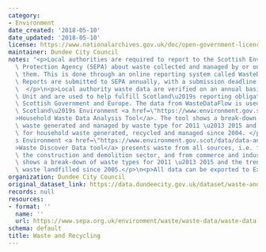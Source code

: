 ```yaml
---
category:
- Environment
date_created: '2018-05-10'
date_updated: '2018-05-10'
license: https://www.nationalarchives.gov.uk/doc/open-government-licence/version/3/
maintainer: Dundee City Council
notes: "<p>Local authorities are required to report to the Scottish Environmental\
  \ Protection Agency (SEPA) about waste collected and managed by or on behalf of\
  \ them. This is done through an online reporting system called WasteDataFlow (WDF).\
  \ Reports are submitted to SEPA annually, with a submission deadline of 28 February.\
  \  </p>\n<p>Local authority waste data are verified on an annual basis by the Data\
  \ Unit and are used to help fulfill Scotland\u2019s reporting obligations to the\
  \ Scottish Government and Europe. The data from WasteDataFlow is used to populate\
  \ Scotland\u2019s Environment <a href=\"https://www.environment.gov.scot/data/data-analysis/household-waste/\"\
  >Household Waste Data Analysis Tool</a>. The tool shows a break-down of household\
  \ waste generated and managed by waste type for 2011 \u2013 2015 and the trends\
  \ for household waste generated, recycled and managed since 2004. </p>\n<p>The Scotland\u2019\
  s Environment <a href=\"https://www.environment.gov.scot/data/data-analysis/waste-from-all-sources/\"\
  >Waste Discover Data tool</a> presents waste from all sources, i.e. from households,\
  \ the construction and demolition sector, and from commerce and industry. The tool\
  \ shows a break-down of waste types for 2011 \u2013 2015 and the trend for Scottish\
  \ waste landfilled since 2005.</p>\n<p>All data can be exported to Excel if required.</p>"
organization: Dundee City Council
original_dataset_link: https://data.dundeecity.gov.uk/dataset/waste-and-recycling
records: null
resources:
- format: ''
  name: ''
  url: https://www.sepa.org.uk/environment/waste/waste-data/waste-data-reporting/waste-data-for-scotland/
schema: default
title: Waste and Recycling
---
```

